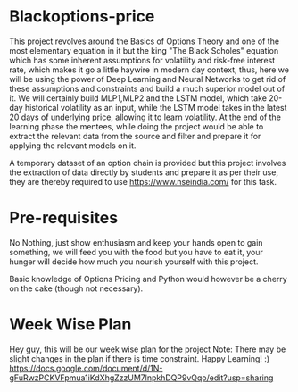 # Blackoptions-price
This project revolves around the Basics of Options Theory and one of the most elementary equation in it but the king "The Black Scholes" equation which has some inherent assumptions for volatility and risk-free interest rate, which makes it go a little haywire in modern day context, thus, here we will be using the power of Deep Learning and Neural Networks to get rid of these assumptions and constraints and build a much superior model out of it. We will certainly build MLP1,MLP2 and the LSTM model, which take 20-day historical volatility as an input, while the LSTM model takes in the latest 20 days of underlying price, allowing it to learn volatility. At the end of the learning phase the mentees, while doing the project would be able to extract the relevant data from the source and filter and prepare it for applying the relevant models on it.

A temporary dataset of an option chain is provided but this project involves the extraction of data directly by students and prepare it as per their use, they are thereby required to use https://www.nseindia.com/ for this task.

# Pre-requisites
No Nothing, just show enthusiasm and keep your hands open to gain something, we will feed you with the food but you have to eat it, your hunger will decide how much you nourish yourself with this project.

Basic knowledge of Options Pricing and Python would however be a cherry on the cake (though not necessary).

# Week Wise Plan
Hey guy, this will be our week wise plan for the project
Note: There may be slight changes in the plan if there is time constraint.
Happy Learning! :)
https://docs.google.com/document/d/1N-gFuRwzPCKVFpmua1iKdXhgZzzUM7lnpkhDQP9vQqo/edit?usp=sharing

